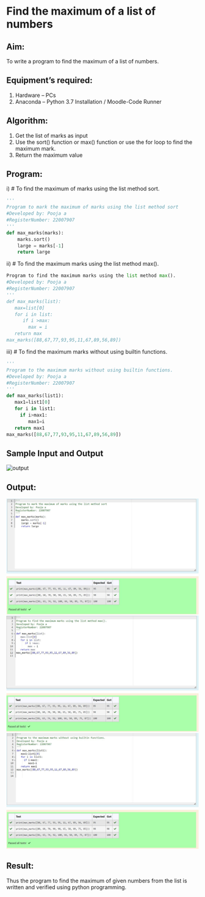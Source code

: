 # Find the maximum of a list of numbers
## Aim:
To write a program to find the maximum of a list of numbers.
## Equipment’s required:
1.	Hardware – PCs
2.	Anaconda – Python 3.7 Installation / Moodle-Code Runner
## Algorithm:
1.	Get the list of marks as input
2.	Use the sort() function or max() function or use the for loop to find the maximum mark.
3.	Return the maximum value
## Program:

i)	# To find the maximum of marks using the list method sort.
```Python
''' 
Program to mark the maximum of marks using the list method sort
#Developed by: Pooja a
#RegisterNumber: 22007907
'''
def max_marks(marks):
    marks.sort()
    large = marks[-1]
    return large
```

ii)	# To find the maximum marks using the list method max().
```Python
Program to find the maximum marks using the list method max().
#Developed by: Pooja a
#RegisterNumber: 22007907
'''
def max_marks(list):
   max=list[0]
   for i in list:
      if i >max:
        max = i
   return max           
max_marks([88,67,77,93,95,11,67,89,56,89])

```

iii) # To find the maximum marks without using builtin functions.
```Python
''' 
Program to the maximum marks without using builtin functions.
#Developed by: Pooja a
#RegisterNumber: 22007907
'''
def max_marks(list1):
   max1=list1[0]
   for i in list1:
     if i>max1:
        max1=i
   return max1
max_marks([88,67,77,93,95,11,67,89,56,89]) 
```
## Sample Input and Output
![output](./img/max_marks1.jpg) 

## Output:
![](./find1.png)
![](./find2.png)
![](./find3.png)


## Result:
Thus the program to find the maximum of given numbers from the list is written and verified using python programming.